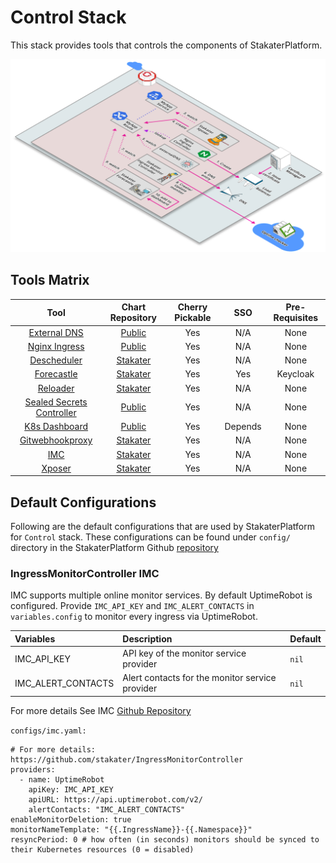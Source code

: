 # Control Stack

This stack provides tools that controls the components of StakaterPlatform.

![Control](./image/control.png)

## Tools Matrix

|       Tool        | Chart Repository  |   Cherry Pickable |    SSO        | Pre-Requisites |
| :---------------: | :---------------: | :----------------:| :------------:| :-------------:|
| [External DNS](https://github.com/kubernetes-sigs/external-dns) | [Public](https://github.com/helm/charts/tree/master/stable/external-dns) | Yes | N/A |  None |
| [Nginx Ingress](https://github.com/kubernetes/ingress-nginx) | [Public](https://github.com/helm/charts/tree/master/stable/nginx-ingress) | Yes | N/A |  None |
| [Descheduler](https://github.com/kubernetes-sigs/descheduler) | [Stakater](https://github.com/stakater-charts/descheduler) | Yes | N/A |  None |
| [Forecastle](https://github.com/stakater/forecastle) | [Stakater](https://github.com/stakater/Forecastle/tree/master/deployments/kubernetes/chart/forecastle) | Yes | Yes |  Keycloak |
| [Reloader](https://github.com/stakater/Reloader) | [Stakater](https://github.com/stakater/Reloader/tree/master/deployments/kubernetes/chart/reloader) | Yes | N/A |  None |
| [Sealed Secrets Controller](https://github.com/bitnami-labs/sealed-secrets) | [Public](https://github.com/helm/charts/tree/master/stable/sealed-secrets) | Yes | N/A |  None |
| [K8s Dashboard](https://github.com/kubernetes/dashboard) | [Public](https://github.com/helm/charts/tree/master/stable/kubernetes-dashboard) | Yes | Depends |  None |
| [Gitwebhookproxy](https://github.com/stakater/GitWebhookProxy) | [Stakater](https://github.com/stakater/GitWebhookProxy/tree/master/deployments/kubernetes/chart/gitwebhookproxy) | Yes | N/A |  None |
| [IMC](https://github.com/stakater/IngressMonitorController) | [Stakater](https://github.com/stakater/IngressMonitorController/tree/master/deployments/kubernetes/chart/ingressmonitorcontroller) | Yes | N/A |  None |
| [Xposer](https://github.com/stakater/Xposer) | [Stakater](https://github.com/stakater/Xposer/tree/master/deployments/kubernetes/chart/xposer) | Yes | N/A |  None |


## Default Configurations

Following are the default configurations that are used by StakaterPlatform for `Control` stack. These configurations can be found under `config/` directory in the StakaterPlatform Github [repository](https://github.com/stakater/StakaterPlatform)

### IngressMonitorController IMC

IMC supports multiple online monitor services. By default UptimeRobot is configured. Provide `IMC_API_KEY` and `IMC_ALERT_CONTACTS` in `variables.config` to monitor every ingress via UptimeRobot.

| Variables | Description | Default |  
|:---|:---|---|
| IMC_API_KEY | API key of the monitor service provider |`nil` |
| IMC_ALERT_CONTACTS | Alert contacts for the monitor service provider |`nil` |

For more details See IMC [Github Repository](https://github.com/stakater/IngressMonitorController)

`configs/imc.yaml:`
```
# For more details: https://github.com/stakater/IngressMonitorController
providers:
  - name: UptimeRobot
    apiKey: IMC_API_KEY
    apiURL: https://api.uptimerobot.com/v2/
    alertContacts: "IMC_ALERT_CONTACTS"
enableMonitorDeletion: true
monitorNameTemplate: "{{.IngressName}}-{{.Namespace}}"
resyncPeriod: 0 # how often (in seconds) monitors should be synced to their Kubernetes resources (0 = disabled)
```
